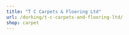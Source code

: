 ```yaml
---
title: "T C Carpets & Flooring Ltd"
url: /dorking/t-c-carpets-and-flooring-ltd/
shop: carpet
---
```

